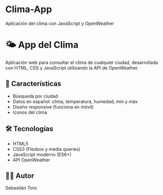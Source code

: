 # Clima-App
Aplicación del clima con JavaScript y OpenWeather

# 🌤️ App del Clima

Aplicación web para consultar el clima de cualquier ciudad, desarrollada con HTML, CSS y JavaScript utilizando la API de OpenWeather.

## 🚀 Características
- Búsqueda por ciudad
- Datos en español: clima, temperatura, humedad, mín y máx
- Diseño responsive (funciona en móvil)
- Iconos del clima

## 🛠️ Tecnologías
- HTML5
- CSS3 (Flexbox y media queries)
- JavaScript moderno (ES6+)
- API OpenWeather

## 👨‍💻 Autor
Sebastián Toro

